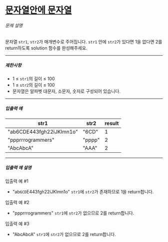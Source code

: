 # [문자열안에 문자열](https://school.programmers.co.kr/learn/courses/30/lessons/120908)


###### 문제 설명


문자열 `str1`, `str2`가 매개변수로 주어집니다. `str1` 안에 `str2`가 있다면 1을 없다면 2를 return하도록 solution 함수를 완성해주세요.




---


##### 제한사항


* 1 ≤ `str1`의 길이 ≤ 100
* 1 ≤ `str2`의 길이 ≤ 100
* 문자열은 알파벳 대문자, 소문자, 숫자로 구성되어 있습니다.




---


##### 입출력 예




| str1 | str2 | result |
| --- | --- | --- |
| "ab6CDE443fgh22iJKlmn1o" | "6CD" | 1 |
| "ppprrrogrammers" | "pppp" | 2 |
| "AbcAbcA" | "AAA" | 2 |




---


##### 입출력 예 설명


입출력 예 \#1


* "ab`6CD`E443fgh22iJKlmn1o" `str1`에 `str2`가 존재하므로 1을 return합니다.


입출력 예 \#2


* "ppprrrogrammers" `str1`에 `str2`가 없으므로 2를 return합니다.


입출력 예 \#3


* "AbcAbcA" `str1`에 `str2`가 없으므로 2를 return합니다.



